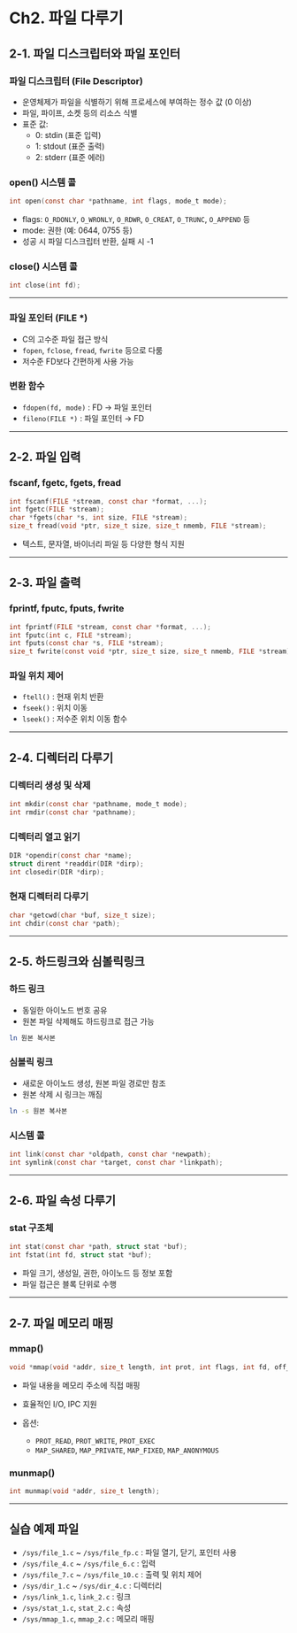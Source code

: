 # Ch2. 파일 다루기

## 2-1. 파일 디스크립터와 파일 포인터

### 파일 디스크립터 (File Descriptor)
- 운영체제가 파일을 식별하기 위해 프로세스에 부여하는 정수 값 (0 이상)
- 파일, 파이프, 소켓 등의 리소스 식별
- 표준 값:
    - 0: stdin (표준 입력)
    - 1: stdout (표준 출력)
    - 2: stderr (표준 에러)

### open() 시스템 콜
```c
int open(const char *pathname, int flags, mode_t mode);
```
- flags: `O_RDONLY`, `O_WRONLY`, `O_RDWR`, `O_CREAT`, `O_TRUNC`, `O_APPEND` 등
- mode: 권한 (예: 0644, 0755 등)
- 성공 시 파일 디스크립터 반환, 실패 시 -1

### close() 시스템 콜
```c
int close(int fd);
```

---

### 파일 포인터 (FILE *)
- C의 고수준 파일 접근 방식
- `fopen`, `fclose`, `fread`, `fwrite` 등으로 다룸
- 저수준 FD보다 간편하게 사용 가능

### 변환 함수
- `fdopen(fd, mode)` : FD → 파일 포인터
- `fileno(FILE *)` : 파일 포인터 → FD

---

## 2-2. 파일 입력

### fscanf, fgetc, fgets, fread
```c
int fscanf(FILE *stream, const char *format, ...);
int fgetc(FILE *stream);
char *fgets(char *s, int size, FILE *stream);
size_t fread(void *ptr, size_t size, size_t nmemb, FILE *stream);
```
- 텍스트, 문자열, 바이너리 파일 등 다양한 형식 지원

---

## 2-3. 파일 출력

### fprintf, fputc, fputs, fwrite
```c
int fprintf(FILE *stream, const char *format, ...);
int fputc(int c, FILE *stream);
int fputs(const char *s, FILE *stream);
size_t fwrite(const void *ptr, size_t size, size_t nmemb, FILE *stream);
```

### 파일 위치 제어
- `ftell()` : 현재 위치 반환
- `fseek()` : 위치 이동
- `lseek()` : 저수준 위치 이동 함수

---

## 2-4. 디렉터리 다루기

### 디렉터리 생성 및 삭제
```c
int mkdir(const char *pathname, mode_t mode);
int rmdir(const char *pathname);
```

### 디렉터리 열고 읽기
```c
DIR *opendir(const char *name);
struct dirent *readdir(DIR *dirp);
int closedir(DIR *dirp);
```

### 현재 디렉터리 다루기
```c
char *getcwd(char *buf, size_t size);
int chdir(const char *path);
```

---

## 2-5. 하드링크와 심볼릭링크

### 하드 링크
- 동일한 아이노드 번호 공유
- 원본 파일 삭제해도 하드링크로 접근 가능
```bash
ln 원본 복사본
```

### 심볼릭 링크
- 새로운 아이노드 생성, 원본 파일 경로만 참조
- 원본 삭제 시 링크는 깨짐
```bash
ln -s 원본 복사본
```

### 시스템 콜
```c
int link(const char *oldpath, const char *newpath);
int symlink(const char *target, const char *linkpath);
```

---

## 2-6. 파일 속성 다루기

### stat 구조체
```c
int stat(const char *path, struct stat *buf);
int fstat(int fd, struct stat *buf);
```
- 파일 크기, 생성일, 권한, 아이노드 등 정보 포함
- 파일 접근은 블록 단위로 수행

---

## 2-7. 파일 메모리 매핑

### mmap()
```c
void *mmap(void *addr, size_t length, int prot, int flags, int fd, off_t offset);
```
- 파일 내용을 메모리 주소에 직접 매핑
- 효율적인 I/O, IPC 지원

- 옵션:
    - `PROT_READ`, `PROT_WRITE`, `PROT_EXEC`
    - `MAP_SHARED`, `MAP_PRIVATE`, `MAP_FIXED`, `MAP_ANONYMOUS`

### munmap()
```c
int munmap(void *addr, size_t length);
```

---

## 실습 예제 파일
- `/sys/file_1.c` ~ `/sys/file_fp.c` : 파일 열기, 닫기, 포인터 사용
- `/sys/file_4.c` ~ `/sys/file_6.c` : 입력
- `/sys/file_7.c` ~ `/sys/file_10.c` : 출력 및 위치 제어
- `/sys/dir_1.c` ~ `/sys/dir_4.c` : 디렉터리
- `/sys/link_1.c`, `link_2.c` : 링크
- `/sys/stat_1.c`, `stat_2.c` : 속성
- `/sys/mmap_1.c`, `mmap_2.c` : 메모리 매핑

